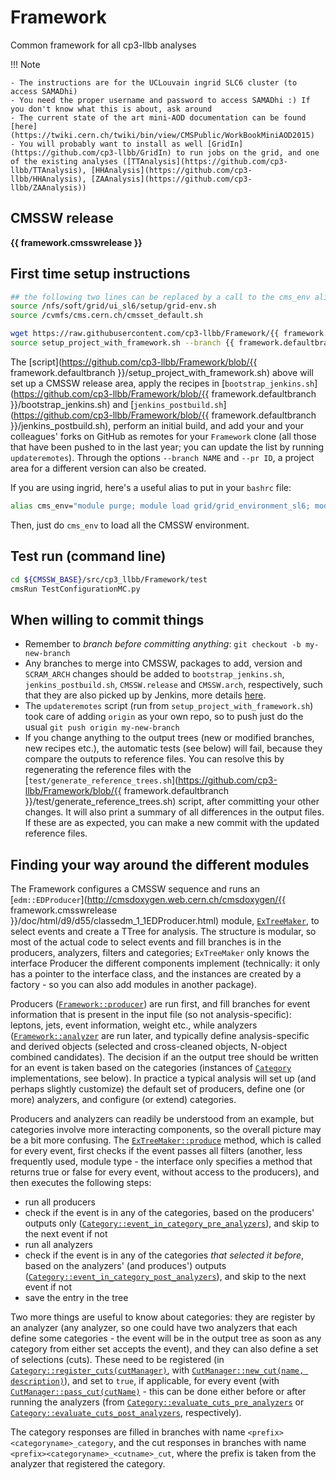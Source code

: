 # Framework

Common framework for all cp3-llbb analyses

!!! Note

    - The instructions are for the UCLouvain ingrid SLC6 cluster (to access SAMADhi)
    - You need the proper username and password to access SAMADhi :) If you don't know what this is about, ask around
    - The current state of the art mini-AOD documentation can be found [here](https://twiki.cern.ch/twiki/bin/view/CMSPublic/WorkBookMiniAOD2015)
    - You will probably want to install as well [GridIn](https://github.com/cp3-llbb/GridIn) to run jobs on the grid, and one of the existing analyses ([TTAnalysis](https://github.com/cp3-llbb/TTAnalysis), [HHAnalysis](https://github.com/cp3-llbb/HHAnalysis), [ZAAnalysis](https://github.com/cp3-llbb/ZAAnalysis))

## CMSSW release

**{{ framework.cmsswrelease }}**

## First time setup instructions

```bash
## the following two lines can be replaced by a call to the cms_env alias (see below)
source /nfs/soft/grid/ui_sl6/setup/grid-env.sh
source /cvmfs/cms.cern.ch/cmsset_default.sh

wget https://raw.githubusercontent.com/cp3-llbb/Framework/{{ framework.defaultbranch }}/setup_project_with_framework.sh
source setup_project_with_framework.sh --branch {{ framework.defaultbranch }}
```

The [script](https://github.com/cp3-llbb/Framework/blob/{{ framework.defaultbranch }}/setup_project_with_framework.sh) above will set up a CMSSW release area, apply the recipes in [``bootstrap_jenkins.sh``](https://github.com/cp3-llbb/Framework/blob/{{ framework.defaultbranch }}/bootstrap_jenkins.sh) and [``jenkins_postbuild.sh``](https://github.com/cp3-llbb/Framework/blob/{{ framework.defaultbranch }}/jenkins_postbuild.sh), perform an initial build, and add your and your colleagues' forks on GitHub as remotes for your ``Framework`` clone (all those that have been pushed to in the last year; you can update the list by running ``updateremotes``).
Through the options `--branch NAME` and `--pr ID`, a project area for a different version can also be created.

If you are using ingrid, here's a useful alias to put in your ``bashrc`` file:

```bash
alias cms_env="module purge; module load grid/grid_environment_sl6; module load crab/crab3; module load cms/cmssw; module load slurm/slurm_utils;"
```

Then, just do ``cms_env`` to load all the CMSSW environment.

## Test run (command line)

```bash
cd ${CMSSW_BASE}/src/cp3_llbb/Framework/test
cmsRun TestConfigurationMC.py
```

## When willing to commit things

* Remember to *branch before committing anything*: ```git checkout -b my-new-branch```
* Any branches to merge into CMSSW, packages to add, version and ``SCRAM_ARCH`` changes should be added to ``bootstrap_jenkins.sh``, ``jenkins_postbuild.sh``, ``CMSSW.release`` and ``CMSSW.arch``, respectively, such that they are also picked up by Jenkins, more details [here](fwk_jenkins.md#Bootstrap).
* The ```updateremotes``` script (run from ```setup_project_with_framework.sh```) took care of adding ```origin``` as your own repo, so to push just do the usual ```git push origin my-new-branch```
* If you change anything to the output trees (new or modified branches, new recipes etc.), the automatic tests (see below) will fail, because they compare the outputs to reference files.
  You can resolve this by regenerating the reference files with the [`test/generate_reference_trees.sh`](https://github.com/cp3-llbb/Framework/blob/{{ framework.defaultbranch }}/test/generate_reference_trees.sh) script, after committing your other changes.
  It will also print a summary of all differences in the output files. If these are as expected, you can make a new commit with the updated reference files.

## Finding your way around the different modules

The Framework configures a CMSSW sequence and runs an [`edm::EDProducer`](http://cmsdoxygen.web.cern.ch/cmsdoxygen/{{ framework.cmsswrelease }}/doc/html/d9/d55/classedm_1_1EDProducer.html) module, [`ExTreeMaker`](../doxyfwk/classExTreeMaker.html),
to select events and create a TTree for analysis.
The structure is modular, so most of the actual code to select events and fill
branches is in the producers, analyzers, filters and categories;
`ExTreeMaker` only knows the interface Producer the different components implement (technically: it only has a pointer to the interface class, and the instances
are created by a factory - so you can also add modules in another package).

Producers ([`Framework::producer`](../doxyfwk/classFramework_1_1Producer.html))
are run first, and fill branches for event information that is present
in the input file (so not analysis-specific): leptons, jets, event information,
weight etc., while analyzers ([`Framework::analyzer`](../doxyfwk/classFramework_1_1Analyzer.html)
are run later, and typically define analysis-specific and derived objects
(selected and cross-cleaned objects, N-object combined candidates).
The decision if an the output tree should be written for an event is taken
based on the categories (instances of [`Category`](../doxyfwk/classCategory.html) implementations, see below).
In practice a typical analysis will set up (and perhaps slightly customize)
the default set of producers, define one (or more) analyzers,
and configure (or extend) categories.

Producers and analyzers can readily be understood from an example, but categories
involve more interacting components, so the overall picture may be a bit more confusing.
The [`ExTreeMaker::produce`](../doxyfwk/classExTreeMaker.html#a72a8cdffae7a6815bb96907758226220) method,
which is called for every event, first checks if the event passes all filters
(another, less frequently used, module type - the interface only specifies a method
that returns true or false for every event, without access to the producers),
and then executes the following steps:

- run all producers
- check if the event is in any of the categories, based on the producers'
  outputs only ([`Category::event_in_category_pre_analyzers`](../doxyfwk/classCategory.html#a56ad0ab7e01dda49d614885699ef52e3)), and skip to the next event if not
- run all analyzers
- check if the event is in any of the categories *that selected it before*,
  based on the analyzers' (and produces') outputs ([`Category::event_in_category_post_analyzers`](../doxyfwk/classCategory.html#a7953b521891ece15497fddd5f1e27ef5)),
  and skip to the next event if not
- save the entry in the tree

Two more things are useful to know about categories: they are register by
an analyzer (any analyzer, so one could have two analyzers that each define
some categories - the event will be in the output tree as soon as any category
from either set accepts the event), and they can also define a set of selections
(cuts). These need to be registered (in [`Category::register_cuts(cutManager)`](../doxyfwk/classCategory.html#a2ea8fab21f6d1b7a48b6813eeb8ae42d),
with [`CutManager::new_cut(name, description)`](../doxyfwk/classCutManager.html#af2790880986ac8723e10b03f1286b022)),
and set to `true`, if applicable, for every event (with [`CutManager::pass_cut(cutName)`](../doxyfwk/classCutManager.html#a0de3fda9549cd91e91d04dcd6e75a16f) -
this can be done either before or after running the analyzers (from
[`Category::evaluate_cuts_pre_analyzers`](../doxyfwk/classCategory.html#a27f95232305f83c3c807cf58a4146ee2)
or [`Category::evaluate_cuts_post_analyzers`](../doxyfwk/classCategory.html#af26360bf4b404d7bad835641313f2842), respectively).

The category responses are filled in branches with name `<prefix><categoryname>_category`,
and the cut responses in branches with name `<prefix><categoryname>_<cutname>_cut`,
where the prefix is taken from the analyzer that registered the category.
